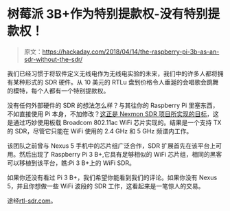 # 树莓派 3B+作为特别提款权-没有特别提款权！

> 原文：<https://hackaday.com/2018/04/14/the-raspberry-pi-3b-as-an-sdr-without-the-sdr/>

我们已经习惯于将软件定义无线电作为无线电实验的未来，我们中的许多人都将拥有某种形式的 SDR 硬件。从 10 美元的 RTLu 盘到价格令人垂涎的会唱歌会跳舞的模特，每个人都有一个特别提款权。

没有任何外部硬件的 SDR 的想法怎么样？与其往你的 Raspberry Pi 里塞东西，不如直接使用 Pi 本身，不加修改？[这正是 Nexmon SDR 项目所实现的目标](https://github.com/seemoo-lab/mobisys2018_nexmon_software_defined_radio)，这是通过巧妙使用板载 Broadcom 802.11ac WiFi 芯片实现的。结果是一个支持 TX 的 SDR，尽管它只能在 WiFi 使用的 2.4 GHz 和 5 GHz 频谱内工作。

该团队之前曾与 Nexus 5 手机中的芯片组广泛合作，SDR 扩展首先在该平台上可用。然后出现了 Raspberry Pi 3 B+,它具有足够相似的 WiFi 芯片组，相同的黑客可以移植到该平台，瞧:Pi 3 B+上的 WiFi SDR。

如果你还没有看过 Pi 3 B+，我们希望你能看到我们的评论。如果你没有 Nexus 5，并且你想做一些 WiFi 波段的 SDR 工作，这看起来是一笔惊人的交易。

途经[rtl-sdr.com](https://www.rtl-sdr.com/nexmon-sdr-using-the-wifi-chip-on-a-raspberry-pi-3b-as-a-tx-capable-sdr/)。